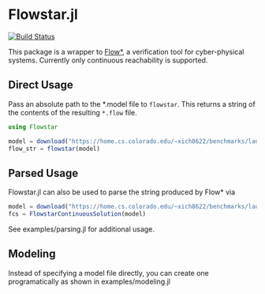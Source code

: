 # Flowstar.jl

[![Build Status](https://github.com/agerlach/Flowstar.jl/workflows/CI/badge.svg)](https://github.com/agerlach/Flowstar.jl/actions?query=workflow%3ACI)

This package is a wrapper to [Flow*](https://flowstar.org), a verification tool for cyber-physical systems. Currently only continuous reachability is supported.

## Direct Usage

Pass an absolute path to the *.model file to `flowstar`. This returns a string of the contents of the resulting `*.flow` file.

```julia
using Flowstar

model = download("https://home.cs.colorado.edu/~xich8622/benchmarks/laub_loomis_small.model")
flow_str = flowstar(model)
```

## Parsed Usage
Flowstar.jl can also be used to parse the string produced by Flow* via

```julia
model = download("https://home.cs.colorado.edu/~xich8622/benchmarks/laub_loomis_small.model")
fcs = FlowstarContinuousSolution(model)
```

See examples/parsing.jl for additional usage.

## Modeling
Instead of specifying a model file directly, you can create one programatically as shown in examples/modeling.jl
